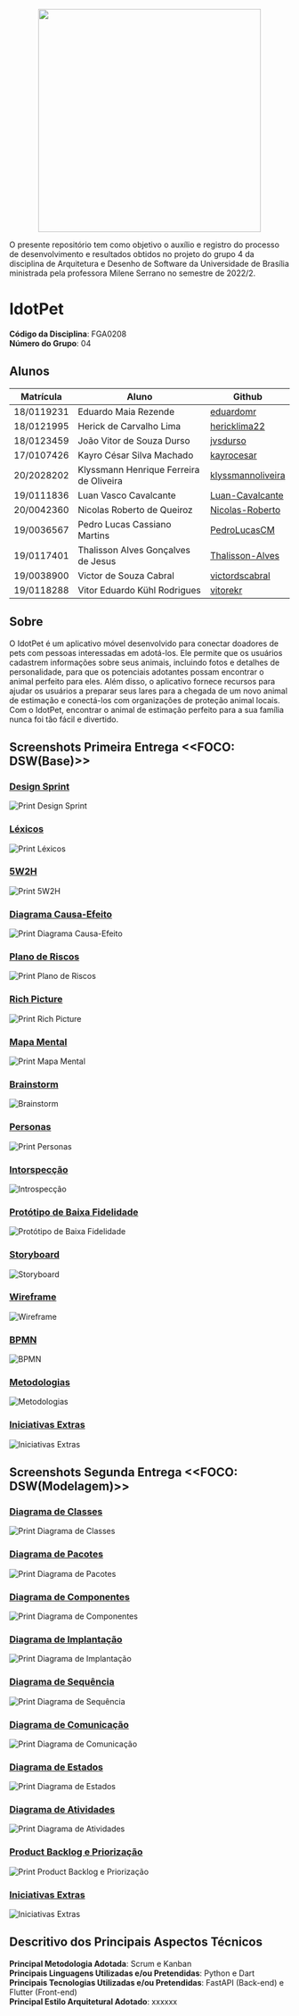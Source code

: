 <p align = "center"> <img src="https://raw.githubusercontent.com/UnBArqDsw2022-2/2022.2_G4_IDotPet/master/docs/assets/logo/logo-redonda.png" height="400px" width="400px" /> </p>


O presente repositório tem como objetivo o auxílio e registro do processo de desenvolvimento e resultados obtidos no projeto do grupo 4 da disciplina de Arquitetura e Desenho de Software da Universidade de Brasília ministrada pela professora Milene Serrano no semestre de 2022/2.

# IdotPet

**Código da Disciplina**: FGA0208<br>
**Número do Grupo**: 04<br>

## Alunos

| Matrícula  | Aluno                                    | Github                                                |
| ---------- | ---------------------------------------- | ----------------------------------------------------- |
| 18/0119231 | Eduardo Maia Rezende          |  [eduardomr](https://github.com/eduardomr)   |
| 18/0121995 | Herick de Carvalho Lima |   [hericklima22](https://github.com/hericklima22) |
| 18/0123459 | João Vitor de Souza Durso | [jvsdurso](https://github.com/jvsdurso) |
| 17/0107426 | Kayro César Silva Machado | [kayrocesar](https://github.com/kayrocesar) |
| 20/2028202 | Klyssmann Henrique Ferreira de Oliveira | [klyssmannoliveira](https://github.com/klyssmannoliveira) | 
| 19/0111836 | Luan Vasco Cavalcante | [Luan-Cavalcante](https://github.com/Luan-Cavalcante) |
| 20/0042360 | Nicolas Roberto de Queiroz | [Nicolas-Roberto](https://github.com/Nicolas-Roberto) |
| 19/0036567 | Pedro Lucas Cassiano Martins | [PedroLucasCM](https://github.com/PedroLucasCM) |
| 19/0117401 | Thalisson Alves Gonçalves de Jesus | [Thalisson-Alves](https://github.com/Thalisson-Alves) |
| 19/0038900 | Victor de Souza Cabral | [victordscabral](https://github.com/victordscabral) |
| 19/0118288 | Vitor Eduardo Kühl Rodrigues |[vitorekr](https://github.com/vitorekr) |


## Sobre

O IdotPet é um aplicativo móvel desenvolvido para conectar doadores de pets com pessoas interessadas em adotá-los. Ele permite que os usuários cadastrem informações sobre seus animais, incluindo fotos e detalhes de personalidade, para que os potenciais adotantes possam encontrar o animal perfeito para eles. Além disso, o aplicativo fornece recursos para ajudar os usuários a preparar seus lares para a chegada de um novo animal de estimação e conectá-los com organizações de proteção animal locais. Com o IdotPet, encontrar o animal de estimação perfeito para a sua família nunca foi tão fácil e divertido.


## Screenshots Primeira Entrega <<FOCO: DSW(Base)>>
<h3><a href="https://unbarqdsw2022-2.github.io/2022.2_G4_IdotPet/#/base/design_sprint">Design Sprint</a></h3>

![Print Design Sprint](docs/assets/readme/designsprint.png)

<h3><a href="https://unbarqdsw2022-2.github.io/2022.2_G4_IdotPet/#/base/l%C3%A9xico">Léxicos</a></h3>

![Print Léxicos](docs/assets/readme/lexico.png)
<h3><a href="https://unbarqdsw2022-2.github.io/2022.2_G4_IdotPet/#/base/5w2h">5W2H</a></h3>

![Print 5W2H](docs/assets/readme/5w2h.png)
<h3><a href="https://unbarqdsw2022-2.github.io/2022.2_G4_IdotPet/#/base/diagrama_causa_efeito">Diagrama Causa-Efeito</a></h3>

![Print Diagrama Causa-Efeito](docs/assets/readme/causa_efeito.png)

<h3><a href="https://unbarqdsw2022-2.github.io/2022.2_G4_IdotPet/#/base/tap">Plano de Riscos</a></h3>

![Print Plano de Riscos](docs/assets/readme/gerenciamento_risco.png)
<h3><a href="https://unbarqdsw2022-2.github.io/2022.2_G4_IdotPet/#/base/rich_picture">Rich Picture</a></h3>

![Print Rich Picture](docs/assets/readme/rich_picture.png)
<h3><a href="https://unbarqdsw2022-2.github.io/2022.2_G4_IdotPet/#/base/mapa_mental">Mapa Mental</a></h3>


![Print Mapa Mental](docs/assets/readme/mapa_mental.png)
<h3><a href="https://unbarqdsw2022-2.github.io/2022.2_G4_IdotPet/#/base/brainstorm">Brainstorm</a></h3>


![Brainstorm](docs/assets/readme/brainstorm.png)
<h3><a href="https://unbarqdsw2022-2.github.io/2022.2_G4_IdotPet/#/base/personas">Personas</a></h3>


![Print Personas](docs/assets/readme/personas.png)
<h3><a href="https://unbarqdsw2022-2.github.io/2022.2_G4_IdotPet/#/base/introspeccao">Intorspecção</a></h3>


![Introspecção](docs/assets/readme/introspec%C3%A7%C3%A3o.png)
<h3><a href="https://unbarqdsw2022-2.github.io/2022.2_G4_IdotPet/#/base/prototipo_baixa_fidelidade">Protótipo de Baixa Fidelidade</a></h3>


![Protótipo de Baixa Fidelidade](docs/assets/readme/prot_baixa.png)

<h3><a href="https://unbarqdsw2022-2.github.io/2022.2_G4_IdotPet/#/base/storyboard">Storyboard</a></h3>


![Storyboard](docs/assets/readme/storyboard.png)

<h3><a href="https://unbarqdsw2022-2.github.io/2022.2_G4_IdotPet/#/base/wireframe">Wireframe</a></h3>


![Wireframe](docs/assets/readme/wireframe.png)

<h3><a href="https://unbarqdsw2022-2.github.io/2022.2_G4_IdotPet/#/base/bpmn">BPMN</a></h3>


![BPMN](docs/assets/readme/BMN.png)

<h3><a href="https://unbarqdsw2022-2.github.io/2022.2_G4_IdotPet/#/base/metodologia">Metodologias</a></h3>


![Metodologias](docs/assets/readme/metodologias.png)

<h3><a href="https://unbarqdsw2022-2.github.io/2022.2_G4_IdotPet/#/">Iniciativas Extras</a></h3>


![Iniciativas Extras](docs/assets/readme/iniciativas1.png)




## Screenshots Segunda Entrega <<FOCO: DSW&#40;Modelagem&#41;>>
<h3><a href="https://unbarqdsw2022-2.github.io/2022.2_G4_IdotPet/#/modelagem/diagrama_classe">Diagrama de Classes</a></h3>

![Print Diagrama de Classes](docs/assets/readme/diagrama_classe.png)
<h3><a href="https://unbarqdsw2022-2.github.io/2022.2_G4_IdotPet/#/modelagem/diagrama_pacotes">Diagrama de Pacotes</a></h3>

![Print Diagrama de Pacotes](docs/assets/readme/diagrama_pacote.png)

<h3><a href="https://unbarqdsw2022-2.github.io/2022.2_G4_IdotPet/#/modelagem/diagrama_componentes">Diagrama de Componentes</a></h3>

![Print Diagrama de Componentes](docs/assets/readme/diagrama_componente.png)
<h3><a href="https://unbarqdsw2022-2.github.io/2022.2_G4_IdotPet/#/modelagem/diagrama_implantacao">Diagrama de Implantação</a></h3>

![Print Diagrama de Implantação](docs/assets/readme/diagrama_implanta%C3%A7%C3%A3o.png)
<h3><a href="https://unbarqdsw2022-2.github.io/2022.2_G4_IdotPet/#/modelagem/diagrama_sequencia">Diagrama de Sequência</a></h3>

![Print Diagrama de Sequência](docs/assets/readme/diagrama_sequencia.png)
<h3><a href="https://unbarqdsw2022-2.github.io/2022.2_G4_IdotPet/#/modelagem/diagrama_comunicacao">Diagrama de Comunicação</a></h3>

![Print Diagrama de Comunicação](docs/assets/readme/diagrama_comunicacao.png)
<h3><a href="https://unbarqdsw2022-2.github.io/2022.2_G4_IdotPet/#/modelagem/diagrama_estados">Diagrama de Estados</a></h3>

![Print Diagrama de Estados](docs/assets/readme/diagrama_estados.png)
<h3><a href="https://unbarqdsw2022-2.github.io/2022.2_G4_IdotPet/#/modelagem/diagrama_atividades">Diagrama de Atividades</a></h3>

![Print Diagrama de Atividades](docs/assets/readme/diagrama_atividades.png)
<h3><a href="https://unbarqdsw2022-2.github.io/2022.2_G4_IdotPet/#/modelagem/backlog">Product Backlog e Priorização</a></h3>

![Print Product Backlog e Priorização](docs/assets/readme/backlog_prioriza%C3%A7%C3%A3o.png)

<h3><a href="https://unbarqdsw2022-2.github.io/2022.2_G4_IdotPet/#/">Iniciativas Extras</a></h3>


![Iniciativas Extras](docs/assets/readme/iniciativas2.png)


[//]: # ()
[//]: # (## Screenshots Terceira Entrega <<FOCO: DSW&#40;Padrões de Projeto&#41;>>)

[//]: # (Adicione 2 ou mais screenshots do projeto em termos de artefatos da Terceira Entrega.)

[//]: # ()
[//]: # (## Screenshots Quarta Entrega &#40;FINAL&#41; <<FOCOS: Arquitetura & Reutilização de Software & PROJETO FINAL>>)

[//]: # (Adicione 2 ou mais screenshots do projeto em termos de interface e/ou funcionamento.)

## Descritivo dos Principais Aspectos Técnicos 
**Principal Metodologia Adotada**: Scrum e Kanban<br>
**Principais Linguagens Utilizadas e/ou Pretendidas**: Python e Dart<br>
**Principais Tecnologias Utilizadas e/ou Pretendidas**: FastAPI (Back-end) e Flutter (Front-end)<br>
**Principal Estilo Arquitetural Adotado**: xxxxxx<br>

[//]: # (## O Projeto está rodando?)

[//]: # (&#40; &#41; SIM)

[//]: # (&#40; &#41; NÃO)

[//]: # (Se SIM, insira um manual &#40;ou um script&#41; para auxiliar ainda mais os interessados em consultar o projeto.)

[//]: # (## Informações Complementares )

[//]: # (Quaisquer outras informações sobre seu projeto podem ser descritas nessa seção.)
